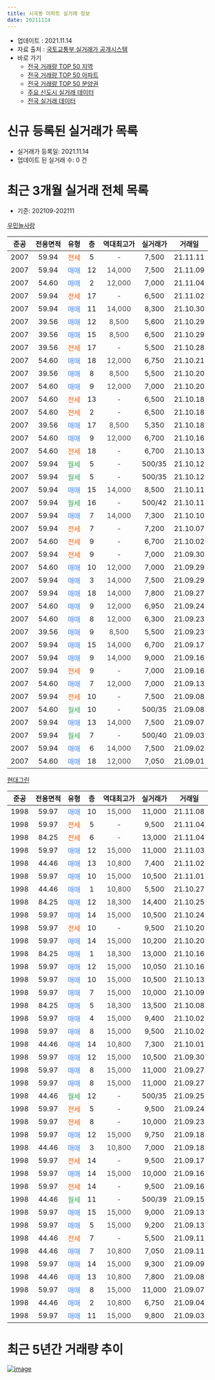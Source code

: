```yaml
---
title: 시곡동 아파트 실거래 정보
date: 20211114
---
```


* 업데이트 : 2021.11.14
* 자료 출처 : [국토교통부 실거래가 공개시스템](http://rt.molit.go.kr)
* 바로 가기
    * [전국 거래량 TOP 50 지역](https://apt-info.github.io/apt-trade-info/tr)
    * [전국 거래량 TOP 50 아파트](https://apt-info.github.io/apt-trade-info/ta)
    * [전국 거래량 TOP 50 분양권](https://apt-info.github.io/apt-trade-info/tb)
    * [주요 신도시 실거래 데이터](https://apt-info.github.io/apt-trade-info/newtown)
    * [전국 실거래 데이터](https://apt-info.github.io/apt-trade-info/all)



<script async src="https://pagead2.googlesyndication.com/pagead/js/adsbygoogle.js"></script>
<!-- 기본광고 -->
<ins class="adsbygoogle"
     style="display:block"
     data-ad-client="ca-pub-1142216861245946"
     data-ad-slot="4805727019"
     data-ad-format="auto"
     data-full-width-responsive="true"></ins>
<script>
     (adsbygoogle = window.adsbygoogle || []).push({});
</script>


# 신규 등록된 실거래가 목록

* 실거래가 등록일: 2021.11.14
* 업데이트 된 실거래 수: 0 건




<script async src="https://pagead2.googlesyndication.com/pagead/js/adsbygoogle.js"></script>
<!-- 기본광고 -->
<ins class="adsbygoogle"
     style="display:block"
     data-ad-client="ca-pub-1142216861245946"
     data-ad-slot="4805727019"
     data-ad-format="auto"
     data-full-width-responsive="true"></ins>
<script>
     (adsbygoogle = window.adsbygoogle || []).push({});
</script>


# 최근 3개월 실거래 전체 목록
* 기준: 202109-202111


[우민늘사랑](https://search.naver.com/search.naver?query=%EC%9A%B0%EB%AF%BC%EB%8A%98%EC%82%AC%EB%9E%91)

|준공|전용면적|유형|층|역대최고가|실거래가|거래일|
|:---:|:---:|:---:|:---:|:---:|:---:|:---:|
|2007|59.94|<span style="color:#FF5A00">전세</span>|5|<span style="color:#444444">-</span>|7,500|21.11.11|
|2007|59.94|<span style="color:#4285F3">매매</span>|12|<span style="color:#444444">14,000</span>|7,500|21.11.09|
|2007|54.60|<span style="color:#4285F3">매매</span>|2|<span style="color:#444444">12,000</span>|7,000|21.11.04|
|2007|59.94|<span style="color:#FF5A00">전세</span>|17|<span style="color:#444444">-</span>|6,500|21.11.02|
|2007|59.94|<span style="color:#4285F3">매매</span>|11|<span style="color:#444444">14,000</span>|8,300|21.10.30|
|2007|39.56|<span style="color:#4285F3">매매</span>|12|<span style="color:#444444">8,500</span>|5,600|21.10.29|
|2007|39.56|<span style="color:#4285F3">매매</span>|15|<span style="color:#444444">8,500</span>|6,500|21.10.29|
|2007|39.56|<span style="color:#FF5A00">전세</span>|17|<span style="color:#444444">-</span>|5,500|21.10.28|
|2007|54.60|<span style="color:#4285F3">매매</span>|18|<span style="color:#444444">12,000</span>|6,750|21.10.21|
|2007|39.56|<span style="color:#4285F3">매매</span>|8|<span style="color:#444444">8,500</span>|5,500|21.10.20|
|2007|54.60|<span style="color:#4285F3">매매</span>|9|<span style="color:#444444">12,000</span>|7,000|21.10.20|
|2007|54.60|<span style="color:#FF5A00">전세</span>|13|<span style="color:#444444">-</span>|6,500|21.10.18|
|2007|54.60|<span style="color:#FF5A00">전세</span>|2|<span style="color:#444444">-</span>|6,500|21.10.18|
|2007|39.56|<span style="color:#4285F3">매매</span>|17|<span style="color:#444444">8,500</span>|5,350|21.10.18|
|2007|54.60|<span style="color:#4285F3">매매</span>|9|<span style="color:#444444">12,000</span>|6,700|21.10.16|
|2007|54.60|<span style="color:#FF5A00">전세</span>|18|<span style="color:#444444">-</span>|6,700|21.10.13|
|2007|59.94|<span style="color:#34A853">월세</span>|5|<span style="color:#444444">-</span>|500/35|21.10.12|
|2007|59.94|<span style="color:#34A853">월세</span>|5|<span style="color:#444444">-</span>|500/35|21.10.12|
|2007|59.94|<span style="color:#4285F3">매매</span>|15|<span style="color:#444444">14,000</span>|8,500|21.10.11|
|2007|59.94|<span style="color:#34A853">월세</span>|16|<span style="color:#444444">-</span>|500/42|21.10.11|
|2007|59.94|<span style="color:#4285F3">매매</span>|7|<span style="color:#444444">14,000</span>|7,300|21.10.10|
|2007|59.94|<span style="color:#FF5A00">전세</span>|7|<span style="color:#444444">-</span>|7,200|21.10.07|
|2007|54.60|<span style="color:#FF5A00">전세</span>|9|<span style="color:#444444">-</span>|6,700|21.10.02|
|2007|59.94|<span style="color:#FF5A00">전세</span>|9|<span style="color:#444444">-</span>|7,000|21.09.30|
|2007|54.60|<span style="color:#4285F3">매매</span>|10|<span style="color:#444444">12,000</span>|7,000|21.09.29|
|2007|59.94|<span style="color:#4285F3">매매</span>|3|<span style="color:#444444">14,000</span>|7,500|21.09.29|
|2007|59.94|<span style="color:#4285F3">매매</span>|18|<span style="color:#444444">14,000</span>|7,800|21.09.27|
|2007|54.60|<span style="color:#4285F3">매매</span>|9|<span style="color:#444444">12,000</span>|6,950|21.09.24|
|2007|54.60|<span style="color:#4285F3">매매</span>|8|<span style="color:#444444">12,000</span>|6,300|21.09.23|
|2007|39.56|<span style="color:#4285F3">매매</span>|9|<span style="color:#444444">8,500</span>|5,500|21.09.23|
|2007|59.94|<span style="color:#4285F3">매매</span>|15|<span style="color:#444444">14,000</span>|6,700|21.09.17|
|2007|59.94|<span style="color:#4285F3">매매</span>|9|<span style="color:#444444">14,000</span>|9,000|21.09.16|
|2007|59.94|<span style="color:#FF5A00">전세</span>|9|<span style="color:#444444">-</span>|7,000|21.09.16|
|2007|54.60|<span style="color:#4285F3">매매</span>|7|<span style="color:#444444">12,000</span>|7,000|21.09.13|
|2007|59.94|<span style="color:#FF5A00">전세</span>|10|<span style="color:#444444">-</span>|7,500|21.09.08|
|2007|54.60|<span style="color:#34A853">월세</span>|10|<span style="color:#444444">-</span>|500/35|21.09.08|
|2007|59.94|<span style="color:#4285F3">매매</span>|13|<span style="color:#444444">14,000</span>|7,500|21.09.07|
|2007|59.94|<span style="color:#34A853">월세</span>|7|<span style="color:#444444">-</span>|500/40|21.09.03|
|2007|59.94|<span style="color:#4285F3">매매</span>|6|<span style="color:#444444">14,000</span>|7,500|21.09.02|
|2007|54.60|<span style="color:#4285F3">매매</span>|18|<span style="color:#444444">12,000</span>|7,050|21.09.01|

[현대그린](https://search.naver.com/search.naver?query=%ED%98%84%EB%8C%80%EA%B7%B8%EB%A6%B0)

|준공|전용면적|유형|층|역대최고가|실거래가|거래일|
|:---:|:---:|:---:|:---:|:---:|:---:|:---:|
|1998|59.97|<span style="color:#4285F3">매매</span>|10|<span style="color:#444444">15,000</span>|11,000|21.11.08|
|1998|59.97|<span style="color:#FF5A00">전세</span>|5|<span style="color:#444444">-</span>|9,500|21.11.04|
|1998|84.25|<span style="color:#FF5A00">전세</span>|6|<span style="color:#444444">-</span>|13,000|21.11.04|
|1998|59.97|<span style="color:#4285F3">매매</span>|12|<span style="color:#444444">15,000</span>|11,000|21.11.03|
|1998|44.46|<span style="color:#4285F3">매매</span>|13|<span style="color:#444444">10,800</span>|7,400|21.11.02|
|1998|59.97|<span style="color:#4285F3">매매</span>|10|<span style="color:#444444">15,000</span>|10,500|21.11.01|
|1998|44.46|<span style="color:#4285F3">매매</span>|1|<span style="color:#444444">10,800</span>|5,500|21.10.27|
|1998|84.25|<span style="color:#4285F3">매매</span>|12|<span style="color:#444444">18,300</span>|14,400|21.10.25|
|1998|59.97|<span style="color:#4285F3">매매</span>|14|<span style="color:#444444">15,000</span>|10,500|21.10.24|
|1998|59.97|<span style="color:#FF5A00">전세</span>|10|<span style="color:#444444">-</span>|9,500|21.10.20|
|1998|59.97|<span style="color:#4285F3">매매</span>|14|<span style="color:#444444">15,000</span>|10,200|21.10.20|
|1998|84.25|<span style="color:#4285F3">매매</span>|1|<span style="color:#444444">18,300</span>|13,000|21.10.16|
|1998|59.97|<span style="color:#4285F3">매매</span>|12|<span style="color:#444444">15,000</span>|10,050|21.10.16|
|1998|59.97|<span style="color:#4285F3">매매</span>|10|<span style="color:#444444">15,000</span>|10,500|21.10.13|
|1998|59.97|<span style="color:#4285F3">매매</span>|7|<span style="color:#444444">15,000</span>|10,000|21.10.09|
|1998|84.25|<span style="color:#4285F3">매매</span>|5|<span style="color:#444444">18,300</span>|13,500|21.10.08|
|1998|59.97|<span style="color:#4285F3">매매</span>|4|<span style="color:#444444">15,000</span>|9,400|21.10.02|
|1998|59.97|<span style="color:#4285F3">매매</span>|8|<span style="color:#444444">15,000</span>|9,500|21.10.02|
|1998|44.46|<span style="color:#4285F3">매매</span>|14|<span style="color:#444444">10,800</span>|7,300|21.10.01|
|1998|59.97|<span style="color:#4285F3">매매</span>|12|<span style="color:#444444">15,000</span>|10,500|21.09.30|
|1998|59.97|<span style="color:#4285F3">매매</span>|8|<span style="color:#444444">15,000</span>|11,000|21.09.27|
|1998|59.97|<span style="color:#4285F3">매매</span>|8|<span style="color:#444444">15,000</span>|11,000|21.09.27|
|1998|44.46|<span style="color:#34A853">월세</span>|12|<span style="color:#444444">-</span>|500/35|21.09.25|
|1998|59.97|<span style="color:#FF5A00">전세</span>|5|<span style="color:#444444">-</span>|9,500|21.09.24|
|1998|59.97|<span style="color:#FF5A00">전세</span>|8|<span style="color:#444444">-</span>|10,000|21.09.23|
|1998|59.97|<span style="color:#4285F3">매매</span>|12|<span style="color:#444444">15,000</span>|9,750|21.09.18|
|1998|44.46|<span style="color:#4285F3">매매</span>|3|<span style="color:#444444">10,800</span>|7,000|21.09.18|
|1998|59.97|<span style="color:#FF5A00">전세</span>|14|<span style="color:#444444">-</span>|9,500|21.09.17|
|1998|59.97|<span style="color:#4285F3">매매</span>|14|<span style="color:#444444">15,000</span>|10,000|21.09.16|
|1998|59.97|<span style="color:#FF5A00">전세</span>|14|<span style="color:#444444">-</span>|9,500|21.09.16|
|1998|44.46|<span style="color:#34A853">월세</span>|11|<span style="color:#444444">-</span>|500/39|21.09.15|
|1998|59.97|<span style="color:#4285F3">매매</span>|15|<span style="color:#444444">15,000</span>|9,000|21.09.13|
|1998|59.97|<span style="color:#4285F3">매매</span>|5|<span style="color:#444444">15,000</span>|9,200|21.09.13|
|1998|44.46|<span style="color:#FF5A00">전세</span>|7|<span style="color:#444444">-</span>|5,500|21.09.11|
|1998|44.46|<span style="color:#4285F3">매매</span>|7|<span style="color:#444444">10,800</span>|7,050|21.09.11|
|1998|59.97|<span style="color:#4285F3">매매</span>|14|<span style="color:#444444">15,000</span>|9,300|21.09.09|
|1998|44.46|<span style="color:#4285F3">매매</span>|13|<span style="color:#444444">10,800</span>|7,800|21.09.08|
|1998|59.97|<span style="color:#4285F3">매매</span>|8|<span style="color:#444444">15,000</span>|11,000|21.09.07|
|1998|44.46|<span style="color:#4285F3">매매</span>|2|<span style="color:#444444">10,800</span>|6,750|21.09.04|
|1998|59.97|<span style="color:#4285F3">매매</span>|11|<span style="color:#444444">15,000</span>|9,800|21.09.03|



<script async src="https://pagead2.googlesyndication.com/pagead/js/adsbygoogle.js"></script>
<!-- 기본광고 -->
<ins class="adsbygoogle"
     style="display:block"
     data-ad-client="ca-pub-1142216861245946"
     data-ad-slot="4805727019"
     data-ad-format="auto"
     data-full-width-responsive="true"></ins>
<script>
     (adsbygoogle = window.adsbygoogle || []).push({});
</script>


# 최근 5년간 거래량 추이


<div style="width:100%;">
    <canvas id="deal_progress" height="200"></canvas>
</div>

<script>
new Chart(document.getElementById("deal_progress"), {
    type: 'line',
    data: {
        labels: ['16.01','16.02','16.03','16.04','16.05','16.06','16.07','16.08','16.09','16.10','16.11','16.12','17.01','17.02','17.03','17.04','17.05','17.06','17.07','17.08','17.09','17.10','17.11','17.12','18.01','18.02','18.03','18.04','18.05','18.06','18.07','18.08','18.09','18.10','18.11','18.12','19.01','19.02','19.03','19.04','19.05','19.06','19.07','19.08','19.09','19.10','19.11','19.12','20.01','20.02','20.03','20.04','20.05','20.06','20.07','20.08','20.09','20.10','20.11','20.12','21.01','21.02','21.03','21.04','21.05','21.06','21.07','21.08','21.09','21.10','21.11'],
        datasets: [{
            label: '매매/분양권',
            data: [5,3,3,7,8,6,12,5,7,8,7,8,1,10,6,6,6,10,7,2,5,12,6,4,5,5,4,2,5,5,7,7,7,2,3,9,7,6,4,8,8,6,5,3,4,9,4,6,1,8,9,7,3,7,11,6,4,8,10,11,10,13,12,15,14,15,17,24,26,22,6],
            borderColor: "rgba(66, 133, 243, 1)",
            backgroundColor: "rgba(66, 133, 243, 0.05)",
            borderWidth: 1,
            pointRadius: 0,
            fill: false,
            lineTension: 0
        },{
            label: '전/월세',
            data: [11,10,16,9,6,12,10,7,0,9,7,8,10,12,9,13,9,6,6,6,8,12,4,9,10,17,9,11,5,12,5,7,15,11,10,5,12,12,13,13,12,9,8,9,4,18,14,10,9,9,8,9,8,6,7,4,11,4,10,6,15,8,11,11,15,7,10,16,12,10,4],
            borderColor: "rgba(255, 90, 0, 1)",
            backgroundColor: "rgba(255, 90, 0, 0.05)",
            borderWidth: 1,
            pointRadius: 0,
            fill: false,
            lineTension: 0
        },{
            label: '합계',
            data: [16,13,19,16,14,18,22,12,7,17,14,16,11,22,15,19,15,16,13,8,13,24,10,13,15,22,13,13,10,17,12,14,22,13,13,14,19,18,17,21,20,15,13,12,8,27,18,16,10,17,17,16,11,13,18,10,15,12,20,17,25,21,23,26,29,22,27,40,38,32,10],
            borderColor: "rgba(0, 0, 0, 1)",
            backgroundColor: "rgba(0, 0, 0, 0.03)",
            borderWidth: 0.1,
            pointRadius: 0,
            fill: true,
            lineTension: 0
        }
        ]
    },
    options: {
        responsive: true,
        title: {
            display: false
        },
        tooltips: {
            mode: 'index',
            intersect: false
        },
        hover: {
            mode: 'nearest',
            intersect: true
        },
        scales: {
            xAxes: [{
                display: true,
                scaleLabel: {
                    display: true,
                    labelString: '년/월'
                }
            }],
            yAxes: [{
                display: true,
                ticks: {
                    suggestedMin: 0,
                },
                scaleLabel: {
                    display: true,
                    labelString: '실거래 수'
                }
            }]
        }
    }
});

</script>


[![image](https://apt-info.github.io/images/2020-01-03-apt-trade-info/1024x500.png)](https://play.google.com/store/apps/details?id=com.aptinfo.apttradeinfo)

